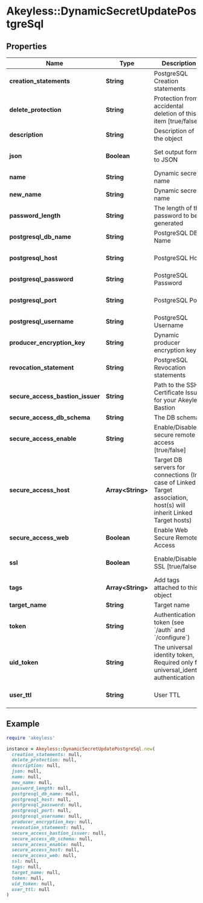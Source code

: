 # Akeyless::DynamicSecretUpdatePostgreSql

## Properties

| Name | Type | Description | Notes |
| ---- | ---- | ----------- | ----- |
| **creation_statements** | **String** | PostgreSQL Creation statements | [optional] |
| **delete_protection** | **String** | Protection from accidental deletion of this item [true/false] | [optional] |
| **description** | **String** | Description of the object | [optional] |
| **json** | **Boolean** | Set output format to JSON | [optional][default to false] |
| **name** | **String** | Dynamic secret name |  |
| **new_name** | **String** | Dynamic secret name | [optional] |
| **password_length** | **String** | The length of the password to be generated | [optional] |
| **postgresql_db_name** | **String** | PostgreSQL DB Name | [optional] |
| **postgresql_host** | **String** | PostgreSQL Host | [optional][default to &#39;127.0.0.1&#39;] |
| **postgresql_password** | **String** | PostgreSQL Password | [optional] |
| **postgresql_port** | **String** | PostgreSQL Port | [optional][default to &#39;5432&#39;] |
| **postgresql_username** | **String** | PostgreSQL Username | [optional] |
| **producer_encryption_key** | **String** | Dynamic producer encryption key | [optional] |
| **revocation_statement** | **String** | PostgreSQL Revocation statements | [optional] |
| **secure_access_bastion_issuer** | **String** | Path to the SSH Certificate Issuer for your Akeyless Bastion | [optional] |
| **secure_access_db_schema** | **String** | The DB schema | [optional] |
| **secure_access_enable** | **String** | Enable/Disable secure remote access [true/false] | [optional] |
| **secure_access_host** | **Array&lt;String&gt;** | Target DB servers for connections (In case of Linked Target association, host(s) will inherit Linked Target hosts) | [optional] |
| **secure_access_web** | **Boolean** | Enable Web Secure Remote Access | [optional][default to false] |
| **ssl** | **Boolean** | Enable/Disable SSL [true/false] | [optional][default to false] |
| **tags** | **Array&lt;String&gt;** | Add tags attached to this object | [optional] |
| **target_name** | **String** | Target name | [optional] |
| **token** | **String** | Authentication token (see &#x60;/auth&#x60; and &#x60;/configure&#x60;) | [optional] |
| **uid_token** | **String** | The universal identity token, Required only for universal_identity authentication | [optional] |
| **user_ttl** | **String** | User TTL | [optional][default to &#39;60m&#39;] |

## Example

```ruby
require 'akeyless'

instance = Akeyless::DynamicSecretUpdatePostgreSql.new(
  creation_statements: null,
  delete_protection: null,
  description: null,
  json: null,
  name: null,
  new_name: null,
  password_length: null,
  postgresql_db_name: null,
  postgresql_host: null,
  postgresql_password: null,
  postgresql_port: null,
  postgresql_username: null,
  producer_encryption_key: null,
  revocation_statement: null,
  secure_access_bastion_issuer: null,
  secure_access_db_schema: null,
  secure_access_enable: null,
  secure_access_host: null,
  secure_access_web: null,
  ssl: null,
  tags: null,
  target_name: null,
  token: null,
  uid_token: null,
  user_ttl: null
)
```

